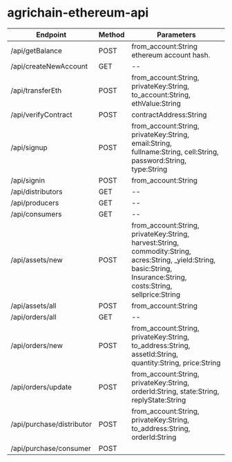 # agrichain-ethereum-api

| Endpoint                  | Method | Parameters |
| ---                       | ---    | --- |
| /api/getBalance           | POST   | from_account:String ethereum account hash. |
| /api/createNewAccount     | GET    | \-- |
| /api/transferEth          | POST   | from_account:String, privateKey:String, to_account:String, ethValue:String |
| /api/verifyContract       | POST   | contractAddress:String |
| /api/signup               | POST   | from_account:String, privateKey:String, email:String, fullname:String, cell:String, password:String, type:String |
| /api/signin               | POST   | from_account:String |
| /api/distributors         | GET    | \-- |
| /api/producers            | GET    | \-- |
| /api/consumers            | GET    | \-- |
| /api/assets/new           | POST   | from_account:String, privateKey:String, harvest:String, commodity:String, acres:String, _yield:String, basic:String, Insurance:String, costs:String, sellprice:String |
| /api/assets/all           | POST   | from_account:String |
| /api/orders/all           | GET    | \-- |
| /api/orders/new           | POST   | from_account:String, privateKey:String, to_address:String, assetId:String, quantity:String, price:String |
| /api/orders/update        | POST   | from_account:String, privateKey:String, orderId:String, state:String, replyState:String |
| /api/purchase/distributor | POST   | from_account:String, privateKey:String, to_address:String, orderId:String |
| /api/purchase/consumer    | POST   | |

